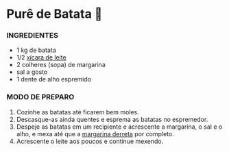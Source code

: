 # Purê de Batata :potato:



### INGREDIENTES

- 1 kg de batata
- 1/2 [xícara de leite](https://blog.tudogostoso.com.br/cardapios/receitas-com-leites-vegetais/)
- 2 colheres (sopa) de margarina
- sal a gosto
- 1 dente de alho espremido

### MODO DE PREPARO

1. Cozinhe as batatas até ficarem bem moles.
2. Descasque-as ainda quentes e esprema as batatas no espremedor.
3. Despeje as batatas em um recipiente e acrescente a margarina, o sal e o alho, e mexa até que a [margarina derreta](https://blog.tudogostoso.com.br/noticias/as-diferencas-entre-manteiga-e-margarina/) por completo.
4. Acrescente o leite aos poucos e continue mexendo.
